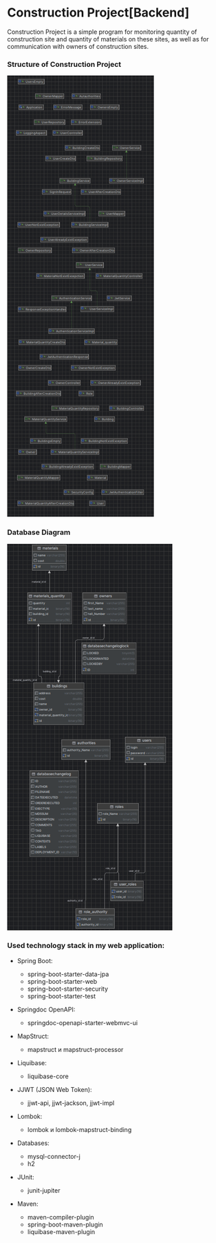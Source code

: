 # Construction Project[Backend]

Construction Project is a simple program for monitoring quantity of construction site and quantity of materials on 
these sites, as well as for communication with owners of construction sites.

### Structure of Construction Project

![PhotoDependencyClasses](images/Project_structure.png)

### Database Diagram

![PhotoDependencyClasses](images/Database_structure.png)

### Used technology stack in my web application:
- Spring Boot:
    - spring-boot-starter-data-jpa
    - spring-boot-starter-web
    - spring-boot-starter-security
    - spring-boot-starter-test

- Springdoc OpenAPI:
    - springdoc-openapi-starter-webmvc-ui

- MapStruct:
  - mapstruct и mapstruct-processor

- Liquibase:
  - liquibase-core

- JJWT (JSON Web Token):
    - jjwt-api, jjwt-jackson, jjwt-impl

- Lombok:
  - lombok и lombok-mapstruct-binding

- Databases:
  - mysql-connector-j
  - h2

- JUnit:
    - junit-jupiter

- Maven:
  - maven-compiler-plugin
  - spring-boot-maven-plugin 
  - liquibase-maven-plugin 

